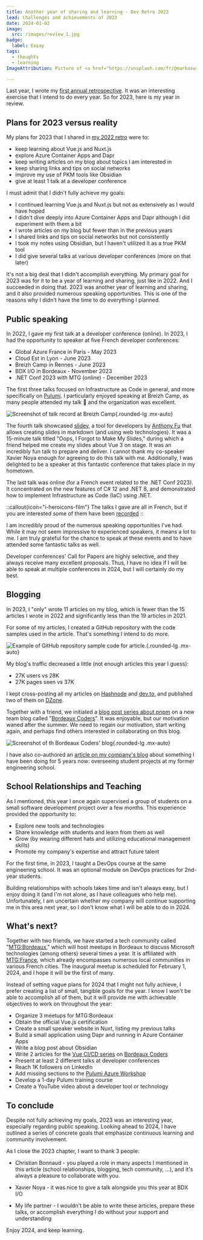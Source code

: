 ```yaml
---
title: Another year of sharing and learning - Dev Retro 2023
lead: Challenges and achievements of 2023
date: 2024-01-02
image:
  src: /images/review_1.jpg
badge:
  label: Essay
tags:
  - thoughts
  - learning
ImageAttribution: Picture of <a href="https://unsplash.com/fr/@markuswinkler?utm_source=unsplash&utm_medium=referral&utm_content=creditCopyText">Markus Winkler</a> on <a href="https://unsplash.com/fr/photos/-fRAIQHKcc0?utm_source=unsplash&utm_medium=referral&utm_content=creditCopyText">Unsplash</a>

---
```


Last year, I wrote my [first annual retrospective](https://www.techwatching.dev/posts/2022-retro). It was an interesting exercise that I intend to do every year. So for 2023, here is my year in review.

## Plans for 2023 versus reality

My plans for 2023 that I shared in [my 2022 retro](https://www.techwatching.dev/posts/2022-retro) were to:

* keep learning about Vue.js and Nuxt.js
* explore Azure Container Apps and Dapr
* keep writing articles on my blog about topics I am interested in
* keep sharing links and tips on social networks
* improve my use of PKM tools like Obsidian
* give at least 1 talk at a developer conference

I must admit that I didn't fully achieve my goals:

* I continued learning Vue.js and Nuxt.js but not as extensively as I would have hoped
* I didn't dive deeply into Azure Container Apps and Dapr although I did experiment with them a bit
* I wrote articles on my blog but fewer than in the previous years
* I shared links and tips on social networks but not consistently
* I took my notes using Obsidian, but I haven't utilized it as a true PKM tool
* I did give several talks at various developer conferences (more on that later)

It's not a big deal that I didn't accomplish everything. My primary goal for 2023 was for it to be a year of learning and sharing, just like in 2022. And I succeeded in doing that. 2023 was another year of learning and sharing, and it also provided numerous speaking opportunities. This is one of the reasons why I didn't have the time to do everything I planned.

## Public speaking

In 2022, I gave my first talk at a developer conference (online). In 2023, I had the opportunity to speaker at five French developer conferences:

* Global Azure France in Paris - May 2023
* Cloud Est in Lyon - June 2023
* Breizh Camp in Rennes - June 2023
* BDX I/O in Bordeaux - November 2023
* .NET Conf 2023 with MTG (online) - December 2023

The first three talks focused on Infrastructure as Code in general, and more specifically on [Pulumi](https://www.pulumi.com/). I particularly enjoyed speaking at Breizh Camp, as many people attended my talk 🥰 and the organization was excellent.

![Screenshot of talk record at Breizh Camp](/posts/images/2022_retro_talk.webp){.rounded-lg .mx-auto}

The fourth talk showcased [slidev](https://sli.dev/), a tool for developers by [Anthony Fu](https://antfu.me/) that allows creating slides in markdown (and using web technologies). It was a 15-minute talk titled "Oops, I Forgot to Make My Slides," during which a friend helped me create my slides about Vue 3 on stage. It was an incredibly fun talk to prepare and deliver. I cannot thank my co-speaker Xavier Noya enough for agreeing to do this talk with me. Additionally, I was delighted to be a speaker at this fantastic conference that takes place in my hometown.

The last talk was online (for a French event related to the .NET Conf 2023). It concentrated on the new features of C# 12 and .NET 8, and demonstrated how to implement Infrastructure as Code (IaC) using .NET.

::callout{icon="i-heroicons-film"}
The talks I gave are all in French, but if you are interested some of them have been [recorded](https://drp.li/f7I9N)
::

I am incredibly proud of the numerous speaking opportunities I've had. While it may not seem impressive to experienced speakers, it means a lot to me. I am truly grateful for the chance to speak at these events and to have attended some fantastic talks as well.

Developer conferences' Call for Papers are highly selective, and they always receive many excellent proposals. Thus, I have no idea if I will be able to speak at multiple conferences in 2024, but I will certainly do my best.

## Blogging

In 2023, I "only" wrote 11 articles on my blog, which is fewer than the 15 articles I wrote in 2022 and significantly less than the 19 articles in 2021.

For some of my articles, I created a GitHub repository with the code samples used in the article. That's something I intend to do more.

![Example of GitHub repository sample code for article.](/posts/images/2022_retro_github.webp){.rounded-lg .mx-auto}

My blog's traffic decreased a little (not enough articles this year I guess):

* 27K users vs 28K
* 27K pages seen vs 37K

I kept cross-posting all my articles on [Hashnode](https://techwatching.hashnode.dev/) and [dev.to](https://dzone.com/users/4682620/techwatching.html), and published two of them on [DZone](https://dzone.com/users/4682620/techwatching.html).

Together with a friend, we initiated a [blog post series about pnpm](https://bordeauxcoders.com/series/pnpm-101) on a new team blog called "[Bordeaux Coders](https://bordeauxcoders.com/)". It was enjoyable, but our motivation waned after the summer. We need to regain our motivation, start writing again, and perhaps find others interested in collaborating on this blog.

![Screenshot of th Bordeaux Coders' blog](/posts/images/2022_retro_blog.webp){.rounded-lg .mx-auto}

I have also co-authored an [article on my company's blog](https://www.avanade.com/fr-fr/blogs/le-blog/life-at-avanade/notre-expertise-au-service-des-nouvelles-generations) about something I have been doing for 5 years now: overseeing student projects at my former engineering school.

## School Relationships and Teaching

As I mentioned, this year I once again supervised a group of students on a small software development project over a few months. This experience provided the opportunity to:

* Explore new tools and technologies
* Share knowledge with students and learn from them as well
* Grow (by wearing different hats and utilizing educational management skills)
* Promote my company's expertise and attract future talent
    
For the first time, in 2023, I taught a DevOps course at the same engineering school. It was an optional module on DevOps practices for 2nd-year students.

Building relationships with schools takes time and isn't always easy, but I enjoy doing it (and I'm not alone, as I have colleagues who help me). Unfortunately, I am uncertain whether my company will continue supporting me in this area next year, so I don't know what I will be able to do in 2024.

## **What's next?**

Together with two friends, we have started a tech community called "[MTG:Bordeaux](https://www.meetup.com/mtg-bordeaux/)," which will host meetups in Bordeaux to discuss Microsoft technologies (among others) several times a year. It is affiliated with [MTG:France](https://www.mtg-france.org/), which already encompasses numerous local communities in various French cities. The inaugural meetup is scheduled for February 1, 2024, and I hope it will be the first of many.

Instead of setting vague plans for 2024 that I might not fully achieve, I prefer creating a list of small, tangible goals for the year. I know I won't be able to accomplish all of them, but it will provide me with achievable objectives to work on throughout the year:

* Organize 3 meetups for MTG:Bordeaux
* Obtain the official Vue.js certification
* Create a small speaker website in Nuxt, listing my previous talks
* Build a small application using Dapr and running in Azure Container Apps
* Write a blog post about Obsidian
* Write 2 articles for the [Vue CI/CD series](https://bordeauxcoders.com/series/vuejs-cicd) on [Bordeaux Coders](https://bordeauxcoders.com/)
* Present at least 2 different talks at developer conferences
* Reach 1K followers on LinkedIn
* Add missing sections to the [Pulumi Azure Workshop](https://github.com/TechWatching/pulumi-azure-workshop)
* Develop a 1-day Pulumi training course
* Create a YouTube video about a developer tool or technology

## To conclude

Despite not fully achieving my goals, 2023 was an interesting year, especially regarding public speaking. Looking ahead to 2024, I have outlined a series of concrete goals that emphasize continuous learning and community involvement.

As I close the 2023 chapter, I want to thank 3 people:

* Christian Bonnaud - you played a role in many aspects I mentioned in this article (school relationships, blogging, tech community, ...), and it's always a pleasure to collaborate with you.
    
* Xavier Noya - it was nice to give a talk alongside you this year at BDX I/O
    
* My life partner - I wouldn't be able to write these articles, prepare these talks, or accomplish everything I do without your support and understanding

Enjoy 2024, and keep learning.

